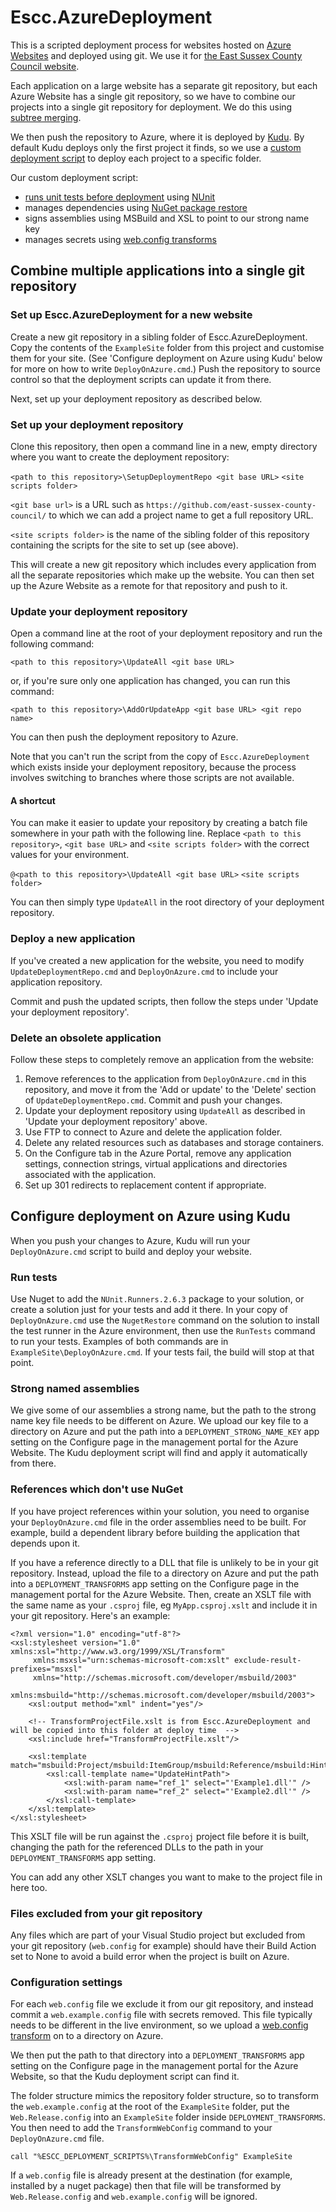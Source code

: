 Escc.AzureDeployment
====================

This is a scripted deployment process for websites hosted on [Azure Websites](www.windowsazure.com) and deployed using git. We use it for [the East Sussex County Council website](https://www.eastsussex.gov.uk).

Each application on a large website has a separate git repository, but each Azure Website has a single git repository, so we have to combine our projects into a single git repository for deployment. We do this using [subtree merging](http://typecastexception.com/post/2013/03/16/Managing-Nested-Libraries-Using-the-GIT-Subtree-Merge-Workflow.aspx).

We then push the repository to Azure, where it is deployed by [Kudu](https://github.com/projectkudu/kudu). By default Kudu deploys only the first project it finds, so we use a [custom deployment script](http://blog.amitapple.com/post/38419111245/azurewebsitecustomdeploymentpart3) to deploy each project to a specific folder.

Our custom deployment script:

* [runs unit tests before deployment](http://channel9.msdn.com/Shows/Windows-Azure-Friday/Custom-Web-Site-Deployment-Scripts-with-Kudu-with-David-Ebbo) using [NUnit](http://www.nunit.org/)
* manages dependencies using [NuGet package restore](http://docs.nuget.org/docs/reference/package-restore)
* signs assemblies using MSBuild and XSL to point to our strong name key
* manages secrets using [web.config transforms](http://msdn.microsoft.com/en-us/library/dd465326.aspx)


Combine multiple applications into a single git repository
---------------------------------------------------------- 

### Set up Escc.AzureDeployment for a new website

Create a new git repository in a sibling folder of Escc.AzureDeployment. Copy the contents of the `ExampleSite` folder from this project and customise them for your site. (See 'Configure deployment on Azure using Kudu' below for more on how to write `DeployOnAzure.cmd`.) Push the repository to source control so that the deployment scripts can update it from there.

Next, set up your deployment repository as described below.

### Set up your deployment repository

Clone this repository, then open a command line in a new, empty directory where you want to create the deployment repository:

`<path to this repository>\SetupDeploymentRepo <git base URL>` `<site scripts folder>`

`<git base url>` is a URL such as `https://github.com/east-sussex-county-council/` to which we can add a project name to get a full repository URL.

`<site scripts folder>` is the name of the sibling folder of this repository containing the scripts for the site to set up (see above).

This will create a new git repository which includes every application from all the separate repositories which make up the website. You can then set up the Azure Website as a remote for that repository and push to it.

### Update your deployment repository

Open a command line at the root of your deployment repository and run the following command:

`<path to this repository>\UpdateAll <git base URL>`

or, if you're sure only one application has changed, you can run this command:

`<path to this repository>\AddOrUpdateApp <git base URL> <git repo name>`

You can then push the deployment repository to Azure.

Note that you can't run the script from the copy of `Escc.AzureDeployment` which exists inside your deployment repository, because the process involves switching to branches where those scripts are not available.

#### A shortcut

You can make it easier to update your repository by creating a batch file somewhere in your path with the following line. Replace `<path to this repository>`, `<git base URL>` and `<site scripts folder>` with the correct values for your environment.

`@<path to this repository>\UpdateAll <git base URL>` `<site scripts folder>`

You can then simply type `UpdateAll` in the root directory of your deployment repository.


### Deploy a new application

If you've created a new application for the website, you need to modify `UpdateDeploymentRepo.cmd` and `DeployOnAzure.cmd` to include your application repository.

Commit and push the updated scripts, then follow the steps under 'Update your deployment repository'.

### Delete an obsolete application

Follow these steps to completely remove an application from the website:

1.	Remove references to the application from `DeployOnAzure.cmd` in this repository, and move it from the 'Add or update' to the 'Delete' section of `UpdateDeploymentRepo.cmd`. Commit and push your changes.
2.	Update your deployment repository using `UpdateAll` as described in 'Update your deployment repository' above.
3.	Use FTP to connect to Azure and delete the application folder.
4.	Delete any related resources such as databases and storage containers.
5.	On the Configure tab in the Azure Portal, remove any application settings, connection strings, virtual applications and directories associated with the application.
6.	Set up 301 redirects to replacement content if appropriate.

Configure deployment on Azure using Kudu
----------------------------------------

When you push your changes to Azure, Kudu will run your `DeployOnAzure.cmd` script to build and deploy your website. 

### Run tests

Use Nuget to add the `NUnit.Runners.2.6.3` package to your solution, or create a solution just for your tests and add it there. In your copy of `DeployOnAzure.cmd` use the `NugetRestore` command on the solution to install the test runner in the Azure environment, then use the `RunTests` command to run your tests. Examples of both commands are in  `ExampleSite\DeployOnAzure.cmd`. If your tests fail, the build will stop at that point.

### Strong named assemblies

We give some of our assemblies a strong name, but the path to the strong name key file needs to be different on Azure. We upload our key file to a directory on Azure and put the path into a `DEPLOYMENT_STRONG_NAME_KEY` app setting on the Configure page in the management portal for the Azure Website. The Kudu deployment script will find and apply it automatically from there.

### References which don't use NuGet

If you have project references within your solution, you need to organise your `DeployOnAzure.cmd` file in the order assemblies need to be built. For example, build a dependent library before building the application that depends upon it.

If you have a reference directly to a DLL that file is unlikely to be in your git repository. Instead,  upload the file to a directory on Azure and put the path into a `DEPLOYMENT_TRANSFORMS` app setting on the Configure page in the management portal for the Azure Website. Then, create an XSLT file with the same name as your `.csproj` file, eg `MyApp.csproj.xslt` and include it in your git repository. Here's an example:

    <?xml version="1.0" encoding="utf-8"?>
    <xsl:stylesheet version="1.0" xmlns:xsl="http://www.w3.org/1999/XSL/Transform"
         xmlns:msxsl="urn:schemas-microsoft-com:xslt" exclude-result-prefixes="msxsl"
         xmlns="http://schemas.microsoft.com/developer/msbuild/2003"
         xmlns:msbuild="http://schemas.microsoft.com/developer/msbuild/2003">
        <xsl:output method="xml" indent="yes"/>

        <!-- TransformProjectFile.xslt is from Escc.AzureDeployment and will be copied into this folder at deploy time  -->
        <xsl:include href="TransformProjectFile.xslt"/>

        <xsl:template match="msbuild:Project/msbuild:ItemGroup/msbuild:Reference/msbuild:HintPath">
            <xsl:call-template name="UpdateHintPath">
                <xsl:with-param name="ref_1" select="'Example1.dll'" />
                <xsl:with-param name="ref_2" select="'Example2.dll'" />
            </xsl:call-template>
        </xsl:template>
    </xsl:stylesheet>

This XSLT file will be run against the `.csproj` project file before it is built, changing the path for the referenced DLLs to the path in your `DEPLOYMENT_TRANSFORMS` app setting. 

You can add any other XSLT changes you want to make to the project file in here too.

### Files excluded from your git repository

Any files which are part of your Visual Studio project but excluded from your git repository (`web.config` for example) should have their Build Action set to None to avoid a build error when the project is built on Azure.

### Configuration settings

For each `web.config` file we exclude it from our git repository, and instead commit a `web.example.config` file with secrets removed. This file typically needs to be different in the live environment, so we upload a [web.config transform](http://msdn.microsoft.com/en-us/library/dd465326.aspx) on to a directory on Azure. 

We then put the path to that directory into a `DEPLOYMENT_TRANSFORMS` app setting on the Configure page in the management portal for the Azure Website, so that the Kudu deployment script can find it.

The folder structure mimics the repository folder structure, so to transform the `web.example.config` at the root of the `ExampleSite` folder, put the `Web.Release.config` into an `ExampleSite` folder inside `DEPLOYMENT_TRANSFORMS`. You then need to add the `TransformWebConfig` command to your `DeployOnAzure.cmd` file.

    call "%ESCC_DEPLOYMENT_SCRIPTS%\TransformWebConfig" ExampleSite

If a `web.config` file is already present at the destination (for example, installed by a nuget package) then that file will be transformed by `Web.Release.config` and `web.example.config` will be ignored.

 